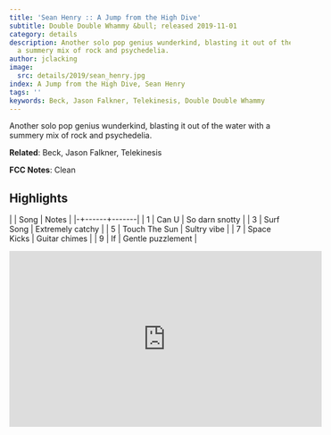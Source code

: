 ```yaml
---
title: 'Sean Henry :: A Jump from the High Dive'
subtitle: Double Double Whammy &bull; released 2019-11-01
category: details
description: Another solo pop genius wunderkind, blasting it out of the water with
  a summery mix of rock and psychedelia.
author: jclacking
image:
  src: details/2019/sean_henry.jpg
index: A Jump from the High Dive, Sean Henry
tags: ''
keywords: Beck, Jason Falkner, Telekinesis, Double Double Whammy
---
```

Another solo pop genius wunderkind, blasting it out of the water with a summery mix of rock and psychedelia.<!--more-->

**Related**: Beck, Jason Falkner, Telekinesis

**FCC Notes**: Clean

## Highlights

| | Song | Notes |
|-+------+-------|
| 1 | Can U | So darn snotty |
| 3 | Surf Song | Extremely catchy |
| 5 | Touch The Sun | Sultry vibe |
| 7 | Space Kicks | Guitar chimes |
| 9 | If | Gentle puzzlement |

<div class="tlo-detail-video"><iframe width="560" height="315" src="https://www.youtube.com/embed/nw0qLdFchTY" frameborder="0" allow="autoplay; encrypted-media" allowfullscreen></iframe></div>

